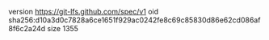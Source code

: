 version https://git-lfs.github.com/spec/v1
oid sha256:d10a3d0c7828a6ce1651f929ac0242fe8c69c85830d86e62cd086af8f6c2a24d
size 1355
